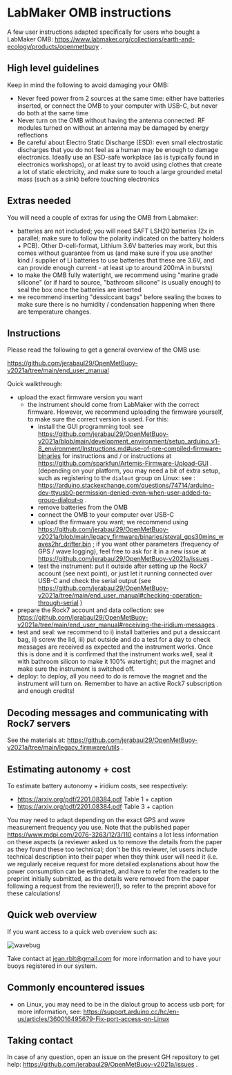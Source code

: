 # LabMaker OMB instructions

A few user instructions adapted specifically for users who bought a LabMaker OMB: https://www.labmaker.org/collections/earth-and-ecology/products/openmetbuoy .

## High level guidelines

Keep in mind the following to avoid damaging your OMB:

- Never feed power from 2 sources at the same time: either have batteries inserted, or connect the OMB to your computer with USB-C, but never do both at the same time
- Never turn on the OMB without having the antenna connected: RF modules turned on without an antenna may be damaged by energy reflections
- Be careful about Electro Static Discharge (ESD): even small electrostatic discharges that you do not feel as a human may be enough to damage electronics. Ideally use an ESD-safe workplace (as is typically found in electronics workshops), or at least try to avoid using clothes that create a lot of static electricity, and make sure to touch a large grounded metal mass (such as a sink) before touching electronics

## Extras needed

You will need a couple of extras for using the OMB from Labmaker:

- batteries are not included; you will need SAFT LSH20 batteries (2x in parallel; make sure to follow the polarity indicated on the battery holders + PCB). Other D-cell-format, Lithium 3.6V batteries may work, but this comes without guarantee from us (and make sure if you use another kind / supplier of Li batteries to use batteries that these are 3.6V, and can provide enough current - at least up to around 200mA in bursts)
- to make the OMB fully watertight, we recommend using "marine grade silicone" (or if hard to source, "bathroom silicone" is usually enough) to seal the box once the batteries are inserted
- we recommend inserting "dessiccant bags" before sealing the boxes to make sure there is no humidity / condensation happening when there are temperature changes.

## Instructions

Please read the following to get a general overview of the OMB use:

https://github.com/jerabaul29/OpenMetBuoy-v2021a/tree/main/end_user_manual

Quick walkthrough:

- upload the exact firmware version you want
  - the instrument should come from LabMaker with the correct firmware. However, we recommend uploading the firmware yourself, to make sure the correct version is used. For this:
    - install the GUI programming tool: see https://github.com/jerabaul29/OpenMetBuoy-v2021a/blob/main/development_environment/setup_arduino_v1-8_environment/Instructions.md#use-of-pre-compiled-firmware-binaries for instructions and / or instructions at https://github.com/sparkfun/Artemis-Firmware-Upload-GUI . (depending on your platform, you may need a bit of extra setup, such as registering to the ```dialout``` group on Linux: see : https://arduino.stackexchange.com/questions/74714/arduino-dev-ttyusb0-permission-denied-even-when-user-added-to-group-dialout-o .
    - remove batteries from the OMB
    - connect the OMB to your computer over USB-C
    - upload the firmware you want; we recommend using https://github.com/jerabaul29/OpenMetBuoy-v2021a/blob/main/legacy_firmware/binaries/steval_gps30mins_waves2hr_drifter.bin ; if you want other parameters (frequency of GPS / wave logging), feel free to ask for it in a new issue at https://github.com/jerabaul29/OpenMetBuoy-v2021a/issues .
    - test the instrument: put it outside after setting up the Rock7 account (see next point), or just let it running connected over USB-C and check the serial output (see https://github.com/jerabaul29/OpenMetBuoy-v2021a/tree/main/end_user_manual#checking-operation-through-serial )
- prepare the Rock7 account and data collection: see https://github.com/jerabaul29/OpenMetBuoy-v2021a/tree/main/end_user_manual#receiving-the-iridium-messages .
- test and seal: we recommend to i) install batteries and put a dessiccant bag, ii) screw the lid, iii) put outside and do a test for a day to check messages are received as expected and the instrument works. Once this is done and it is confirmed that the instrument works well, seal it with bathroom silicon to make it 100% watertight; put the magnet and make sure the instrument is switched off.
- deploy: to deploy, all you need to do is remove the magnet and the instrument will turn on. Remember to have an active Rock7 subscription and enough credits!

## Decoding messages and communicating with Rock7 servers

See the materials at: https://github.com/jerabaul29/OpenMetBuoy-v2021a/tree/main/legacy_firmware/utils .

## Estimating autonomy + cost

To estimate battery autonomy + iridium costs, see respectively:

- https://arxiv.org/pdf/2201.08384.pdf Table 1 + caption
- https://arxiv.org/pdf/2201.08384.pdf Table 3 + caption

You may need to adapt depending on the exact GPS and wave measurement frequency you use. Note that the published paper https://www.mdpi.com/2076-3263/12/3/110 contains a lot less information on these aspects (a reviewer asked us to remove the details from the paper as they found these too technical; don't be this reviewer, let users include technical description into their paper when they think user will need it (i.e. we regularly receive request for more detailed explanations about how the power consumption can be estimated, and have to refer the readers to the preprint initially submitted, as the details were removed from the paper following a request from the reviewer)!), so refer to the preprint above for these calculations!

## Quick web overview

If you want access to a quick web overview such as:

![wavebug](https://github.com/jerabaul29/OpenMetBuoy-v2021a/assets/8382834/66307be8-3b1d-4aaf-aad9-a64111b2a3b6)

Take contact at jean.rblt@gmail.com for more information and to have your buoys registered in our system.

## Commonly encountered issues

- on  Linux, you may need to be in the dialout group to access usb port; for more information, see: https://support.arduino.cc/hc/en-us/articles/360016495679-Fix-port-access-on-Linux

## Taking contact

In case of any question, open an issue on the present GH repository to get help: https://github.com/jerabaul29/OpenMetBuoy-v2021a/issues .
